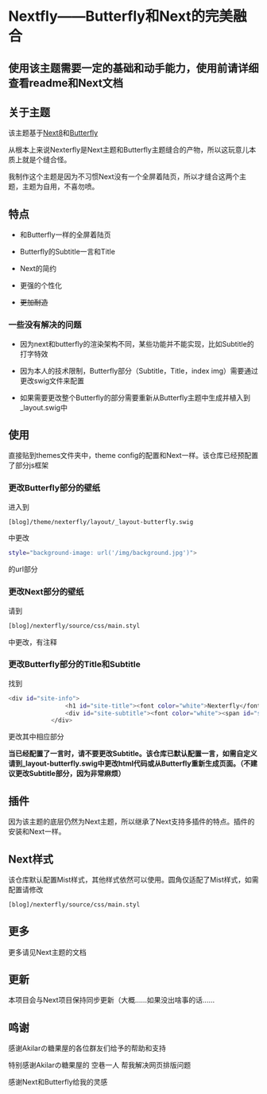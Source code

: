 # Nextfly——Butterfly和Next的完美融合

## 使用该主题需要一定的基础和动手能力，使用前请详细查看readme和Next文档

## 关于主题

该主题基于[Next8](https://github.com/next-theme/hexo-theme-next)和[Butterfly](https://github.com/jerryc127/hexo-theme-butterfly)

从根本上来说Nexterfly是Next主题和Butterfly主题缝合的产物，所以这玩意儿本质上就是个缝合怪。

我制作这个主题是因为不习惯Next没有一个全屏着陆页，所以才缝合这两个主题，主题为自用，不喜勿喷。

## 特点

- 和Butterfly一样的全屏着陆页

- Butterfly的Subtitle一言和Title

- Next的简约

- 更强的个性化

- <del>更加耐造</del>

### 一些没有解决的问题

- 因为next和butterfly的渲染架构不同，某些功能并不能实现，比如Subtitle的打字特效

- 因为本人的技术限制，Butterfly部分（Subtitle，Title，index img）需要通过更改swig文件来配置

- 如果需要更改整个Butterfly的部分需要重新从Butterfly主题中生成并植入到_layout.swig中
  
## 使用

直接贴到themes文件夹中，theme config的配置和Next一样。该仓库已经预配置了部分js框架

### 更改Butterfly部分的壁纸

进入到

```bash
[blog]/theme/nexterfly/layout/_layout-butterfly.swig
```

中更改


```bash
style="background-image: url('/img/background.jpg')">
```

的url部分

### 更改Next部分的壁纸

请到

```bash
[blog]/nexterfly/source/css/main.styl
```

中更改，有注释

### 更改Butterfly部分的Title和Subtitle

找到

```bash
<div id="site-info">
                <h1 id="site-title"><font color="white">Nexterfly</font></h1>
                <div id="site-subtitle"><font color="white"><span id="subtitle">希望你别像风，在我这里面掀起万翻般波澜，却又跟云去了远方。</span></font></div>
            </div>
```

更改其中相应部分

**当已经配置了一言时，请不要更改Subtitle。该仓库已默认配置一言，如需自定义请到_layout-butterfly.swig中更改html代码或从Butterfly重新生成页面。（不建议更改Subtitle部分，因为非常麻烦）**

## 插件

因为该主题的底层仍然为Next主题，所以继承了Next支持多插件的特点。插件的安装和Next一样。

## Next样式

该仓库默认配置Mist样式，其他样式依然可以使用。圆角仅适配了Mist样式，如需配置请修改

```bash
[blog]/nexterfly/source/css/main.styl
```

## 更多

更多请见Next主题的文档

## 更新

本项目会与Next项目保持同步更新（大概......如果没出啥事的话......

## 鸣谢

感谢Akilarの糖果屋的各位群友们给予的帮助和支持

特别感谢Akilarの糖果屋的 空巷一人 帮我解决网页排版问题

感谢Next和Butterfly给我的灵感
